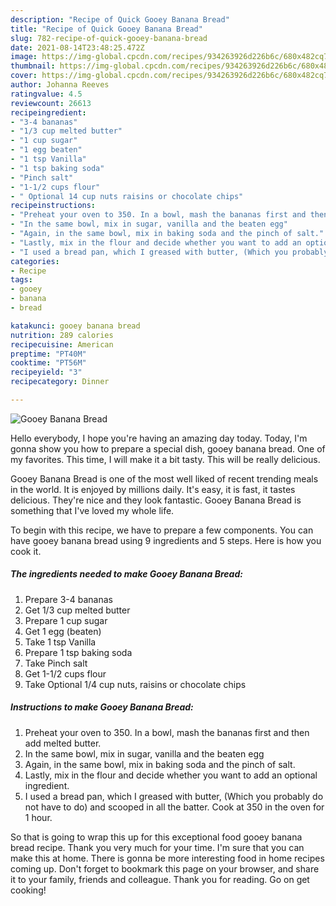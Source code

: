 ```yaml
---
description: "Recipe of Quick Gooey Banana Bread"
title: "Recipe of Quick Gooey Banana Bread"
slug: 782-recipe-of-quick-gooey-banana-bread
date: 2021-08-14T23:48:25.472Z
image: https://img-global.cpcdn.com/recipes/934263926d226b6c/680x482cq70/gooey-banana-bread-recipe-main-photo.jpg
thumbnail: https://img-global.cpcdn.com/recipes/934263926d226b6c/680x482cq70/gooey-banana-bread-recipe-main-photo.jpg
cover: https://img-global.cpcdn.com/recipes/934263926d226b6c/680x482cq70/gooey-banana-bread-recipe-main-photo.jpg
author: Johanna Reeves
ratingvalue: 4.5
reviewcount: 26613
recipeingredient:
- "3-4 bananas"
- "1/3 cup melted butter"
- "1 cup sugar"
- "1 egg beaten"
- "1 tsp Vanilla"
- "1 tsp baking soda"
- "Pinch salt"
- "1-1/2 cups flour"
- " Optional 14 cup nuts raisins or chocolate chips"
recipeinstructions:
- "Preheat your oven to 350. In a bowl, mash the bananas first and then add melted butter."
- "In the same bowl, mix in sugar, vanilla and the beaten egg"
- "Again, in the same bowl, mix in baking soda and the pinch of salt."
- "Lastly, mix in the flour and decide whether you want to add an optional ingredient."
- "I used a bread pan, which I greased with butter, (Which you probably do not have to do) and scooped in all the batter. Cook at 350 in the oven for 1 hour."
categories:
- Recipe
tags:
- gooey
- banana
- bread

katakunci: gooey banana bread 
nutrition: 289 calories
recipecuisine: American
preptime: "PT40M"
cooktime: "PT56M"
recipeyield: "3"
recipecategory: Dinner

---
```



![Gooey Banana Bread](https://img-global.cpcdn.com/recipes/934263926d226b6c/680x482cq70/gooey-banana-bread-recipe-main-photo.jpg)

Hello everybody, I hope you're having an amazing day today. Today, I'm gonna show you how to prepare a special dish, gooey banana bread. One of my favorites. This time, I will make it a bit tasty. This will be really delicious.



Gooey Banana Bread is one of the most well liked of recent trending meals in the world. It is enjoyed by millions daily. It's easy, it is fast, it tastes delicious. They're nice and they look fantastic. Gooey Banana Bread is something that I've loved my whole life.


To begin with this recipe, we have to prepare a few components. You can have gooey banana bread using 9 ingredients and 5 steps. Here is how you cook it.

<!--inarticleads1-->

##### The ingredients needed to make Gooey Banana Bread:

1. Prepare 3-4 bananas
1. Get 1/3 cup melted butter
1. Prepare 1 cup sugar
1. Get 1 egg (beaten)
1. Take 1 tsp Vanilla
1. Prepare 1 tsp baking soda
1. Take Pinch salt
1. Get 1-1/2 cups flour
1. Take  Optional 1/4 cup nuts, raisins or chocolate chips




<!--inarticleads2-->

##### Instructions to make Gooey Banana Bread:

1. Preheat your oven to 350. In a bowl, mash the bananas first and then add melted butter.
1. In the same bowl, mix in sugar, vanilla and the beaten egg
1. Again, in the same bowl, mix in baking soda and the pinch of salt.
1. Lastly, mix in the flour and decide whether you want to add an optional ingredient.
1. I used a bread pan, which I greased with butter, (Which you probably do not have to do) and scooped in all the batter. Cook at 350 in the oven for 1 hour.




So that is going to wrap this up for this exceptional food gooey banana bread recipe. Thank you very much for your time. I'm sure that you can make this at home. There is gonna be more interesting food in home recipes coming up. Don't forget to bookmark this page on your browser, and share it to your family, friends and colleague. Thank you for reading. Go on get cooking!
